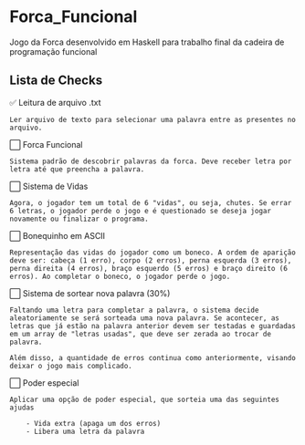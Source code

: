 # Forca_Funcional
Jogo da Forca desenvolvido em Haskell para trabalho final da cadeira de programação funcional

## Lista de Checks

✅ Leitura de arquivo .txt

    Ler arquivo de texto para selecionar uma palavra entre as presentes no arquivo.


⬜ Forca Funcional

    Sistema padrão de descobrir palavras da forca. Deve receber letra por letra até que preencha a palavra.


⬜ Sistema de Vidas

    Agora, o jogador tem um total de 6 "vidas", ou seja, chutes. Se errar 6 letras, o jogador perde o jogo e é questionado se deseja jogar novamente ou finalizar o programa.


⬜ Bonequinho em ASCII

    Representação das vidas do jogador como um boneco. A ordem de aparição deve ser: cabeça (1 erro), corpo (2 erros), perna esquerda (3 erros), perna direita (4 erros), braço esquerdo (5 erros) e braço direito (6 erros). Ao completar o boneco, o jogador perde o jogo.


⬜ Sistema de sortear nova palavra (30%)

    Faltando uma letra para completar a palavra, o sistema decide aleatoriamente se será sorteada uma nova palavra. Se acontecer, as letras que já estão na palavra anterior devem ser testadas e guardadas em um array de "letras usadas", que deve ser zerada ao trocar de palavra.

    Além disso, a quantidade de erros continua como anteriormente, visando deixar o jogo mais complicado.


⬜ Poder especial

    Aplicar uma opção de poder especial, que sorteia uma das seguintes ajudas

        - Vida extra (apaga um dos erros)
        - Libera uma letra da palavra